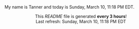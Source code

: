 My name is Tanner and today is Sunday, March 10, 11:18 PM EDT.

<p align="center">This <i>README</i> file is generated <b>every 3 hours</b>!</br>Last refresh: Sunday, March 10, 11:18 PM EDT<br /></p>
